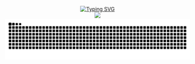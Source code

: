<p align="center">
<a href="https://github.com/Junwu0615">
    <img src="https://readme-typing-svg.demolab.com?font=Georgia&size=18&duration=2000&pause=500&multiline=true&width=500&height=80&lines=Ping+Chun;Social+Animals+%7C+Data +Scientist+%7C+Forex+Researcher;AI+%7C+Recommendaion+System+%7C+Web+Crawler+%7C+Bots" alt="Typing SVG" />
</a>
<br/>

<a href="https://github.com/Junwu0615">
    <img src="https://github-stats-alpha.vercel.app/api?username=Junwu0615&cc=22272e&tc=37BCF6&ic=fff&bc=0000"> 
</a>


<picture>
  <source media="(prefers-color-scheme: dark)" srcset="https://raw.githubusercontent.com/Junwu0615/Junwu0615/output/github-contribution-grid-snake-dark.svg">
  <source media="(prefers-color-scheme: light)" srcset="https://raw.githubusercontent.com/Junwu0615/Junwu0615/output/github-contribution-grid-snake.svg">
  <img alt="github contribution grid snake animation" src="https://raw.githubusercontent.com/Junwu0615/Junwu0615/output/github-contribution-grid-snake.svg">
</picture>
</p>
